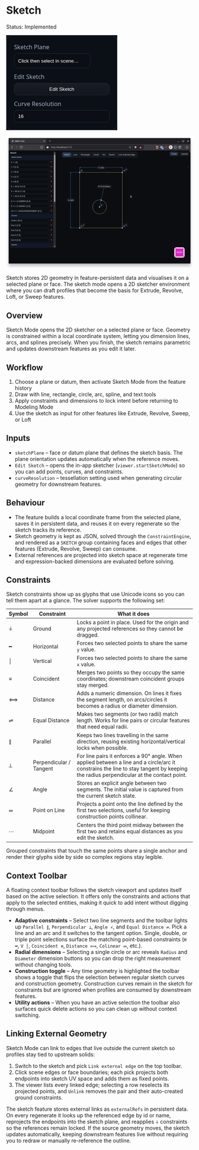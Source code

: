 # Sketch

Status: Implemented

![Sketch feature dialog](Sketch.png)

![Sketch Mode](../SKETCH.png)

Sketch stores 2D geometry in feature-persistent data and visualises it on a selected plane or face. The sketch mode opens a 2D sketcher environment where you can draft profiles that become the basis for Extrude, Revolve, Loft, or Sweep features.

## Overview

Sketch Mode opens the 2D sketcher on a selected plane or face. Geometry is constrained within a local coordinate system, letting you dimension lines, arcs, and splines precisely. When you finish, the sketch remains parametric and updates downstream features as you edit it later.

## Workflow

1. Choose a plane or datum, then activate Sketch Mode from the feature history
2. Draw with line, rectangle, circle, arc, spline, and text tools
3. Apply constraints and dimensions to lock intent before returning to Modeling Mode
4. Use the sketch as input for other features like Extrude, Revolve, Sweep, or Loft

## Inputs
- `sketchPlane` – face or datum plane that defines the sketch basis. The plane orientation updates automatically when the reference moves.
- `Edit Sketch` – opens the in-app sketcher (`viewer.startSketchMode`) so you can add points, curves, and constraints.
- `curveResolution` – tessellation setting used when generating circular geometry for downstream features.

## Behaviour
- The feature builds a local coordinate frame from the selected plane, saves it in persistent data, and reuses it on every regenerate so the sketch tracks its reference.
- Sketch geometry is kept as JSON, solved through the `ConstraintEngine`, and rendered as a `SKETCH` group containing faces and edges that other features (Extrude, Revolve, Sweep) can consume.
- External references are projected into sketch space at regenerate time and expression-backed dimensions are evaluated before solving.

## Constraints
Sketch constraints show up as glyphs that use Unicode icons so you can tell them apart at a glance. The solver supports the following set:

| Symbol | Constraint | What it does |
| --- | --- | --- |
| ⏚ | Ground | Locks a point in place. Used for the origin and any projected references so they cannot be dragged. |
| ━ | Horizontal | Forces two selected points to share the same `y` value. |
| │ | Vertical | Forces two selected points to share the same `x` value. |
| ≡ | Coincident | Merges two points so they occupy the same coordinates; downstream coincident groups stay merged. |
| ⟺ | Distance | Adds a numeric dimension. On lines it fixes the segment length, on arcs/circles it becomes a radius or diameter dimension. |
| ⇌ | Equal Distance | Makes two segments (or two radii) match length. Works for line pairs or circular features that need equal radii. |
| ∥ | Parallel | Keeps two lines travelling in the same direction, reusing existing horizontal/vertical locks when possible. |
| ⟂ | Perpendicular / Tangent | For line pairs it enforces a 90° angle. When applied between a line and a circle/arc it constrains the line to stay tangent by keeping the radius perpendicular at the contact point. |
| ∠ | Angle | Stores an explicit angle between two segments. The initial value is captured from the current sketch state. |
| ⏛ | Point on Line | Projects a point onto the line defined by the first two selections, useful for keeping construction points collinear. |
| ⋯ | Midpoint | Centers the third point midway between the first two and retains equal distances as you edit the sketch. |

Grouped constraints that touch the same points share a single anchor and render their glyphs side by side so complex regions stay legible.

## Context Toolbar
A floating context toolbar follows the sketch viewport and updates itself based on the active selection. It offers only the constraints and actions that apply to the selected entities, making it quick to add intent without digging through menus.

- **Adaptive constraints** – Select two line segments and the toolbar lights up `Parallel ∥`, `Perpendicular ⟂`, `Angle ∠`, and `Equal Distance ⇌`. Pick a line and an arc and it switches to the tangent option. Single, double, or triple point selections surface the matching point-based constraints (`H ━`, `V │`, `Coincident ≡`, `Distance ⟺`, `Colinear ⏛`, etc.).
- **Radial dimensions** – Selecting a single circle or arc reveals `Radius` and `Diameter` dimension buttons so you can drop the right measurement without changing tools.
- **Construction toggle** – Any time geometry is highlighted the toolbar shows a toggle that flips the selection between regular sketch curves and construction geometry. Construction curves remain in the sketch for constraints but are ignored when profiles are consumed by downstream features.
- **Utility actions** – When you have an active selection the toolbar also surfaces quick delete actions so you can clean up without context switching.

## Linking External Geometry
Sketch Mode can link to edges that live outside the current sketch so profiles stay tied to upstream solids:

1. Switch to the sketch and pick `Link external edge` on the top toolbar.
2. Click scene edges or face boundaries; each pick projects both endpoints into sketch UV space and adds them as fixed points.
3. The viewer lists every linked edge; selecting a row reselects its projected points, and `Unlink` removes the pair and their auto-created ground constraints.

The sketch feature stores external links as `externalRefs` in persistent data. On every regenerate it looks up the referenced edge by id or name, reprojects the endpoints into the sketch plane, and reapplies `⏚` constraints so the references remain locked. If the source geometry moves, the sketch updates automatically, keeping downstream features live without requiring you to redraw or manually re-reference the outline.
